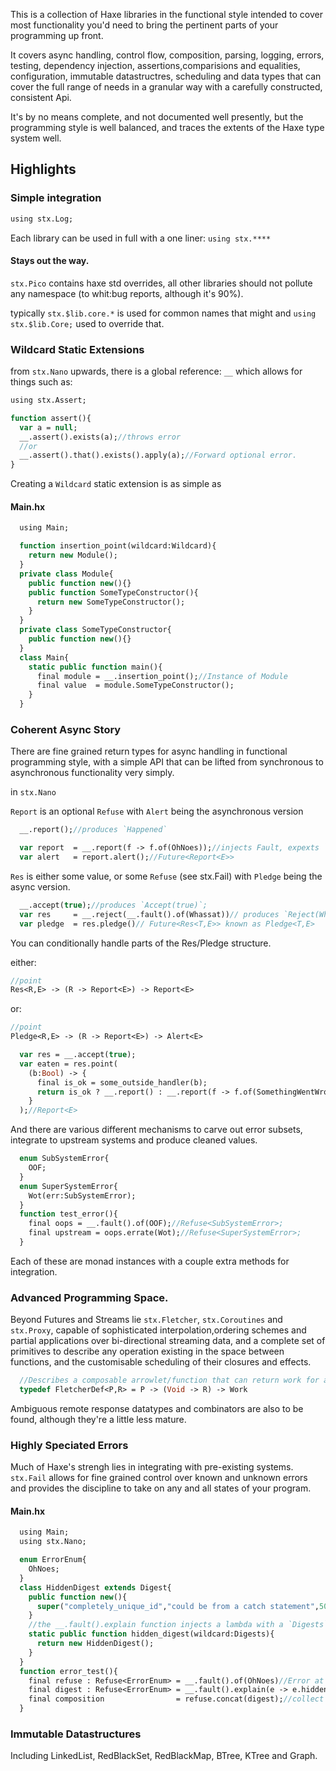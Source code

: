 This is a collection of Haxe libraries in the functional style intended to cover most functionality you'd need to bring the pertinent parts of your programming up front.

It covers async handling, control flow, composition, parsing, logging, errors, testing, dependency injection, assertions,comparisions and equalities, configuration, immutable datastructres, scheduling and data types that can cover the full range of needs in a granular way with a carefully constructed, consistent Api.

It's by no means complete, and not documented well presently, but the programming style is well balanced, and traces the extents of the Haxe type system well.

## Highlights

### Simple integration

```haxe
using stx.Log;
```

Each library can be used in full with a one liner: `using stx.****` 

#### Stays out the way.

`stx.Pico` contains haxe std overrides, all other libraries should not pollute any namespace (to whit:bug reports, although it's 90%).

typically `stx.$lib.core.*` is used for common names that might and `using stx.$lib.Core;` used to override that.

### Wildcard Static Extensions

from `stx.Nano` upwards, there is a global reference: `__` which allows for things such as:

```haxe
using stx.Assert;

function assert(){
  var a = null;
  __.assert().exists(a);//throws error
  //or
  __.assert().that().exists().apply(a);//Forward optional error.
}
```

Creating a `Wildcard` static extension is as simple as

#### Main.hx
```haxe
  using Main;

  function insertion_point(wildcard:Wildcard){
    return new Module();
  }
  private class Module{
    public function new(){}
    public function SomeTypeConstructor(){
      return new SomeTypeConstructor();
    }
  }
  private class SomeTypeConstructor{
    public function new(){}
  }
  class Main{
    static public function main(){
      final module = __.insertion_point();//Instance of Module
      final value  = module.SomeTypeConstructor();
    }
  }
```
### Coherent Async Story

There are fine grained return types for async handling in functional programming style, with a simple API that can 
be lifted from synchronous to asynchronous functionality very simply.

in `stx.Nano`

`Report` is an optional `Refuse` with `Alert` being the asynchronous version  

```haxe
  __.report();//produces `Happened`

  var report  = __.report(f -> f.of(OhNoes));//injects Fault, expexts `Reported<Refuse<E>>`
  var alert   = report.alert();//Future<Report<E>>
```
`Res` is either some value, or some `Refuse` (see stx.Fail) with `Pledge` being the async version.


```haxe
  __.accept(true);//produces `Accept(true)`;
  var res     = __.reject(__.fault().of(Whassat))// produces `Reject(Whassat)`;
  var pledge  = res.pledge()// Future<Res<T,E>> known as Pledge<T,E>
```

You can conditionally handle parts of the Res/Pledge structure.

either:  
```haxe
//point
Res<R,E> -> (R -> Report<E>) -> Report<E>
```
or:   
```haxe
//point  
Pledge<R,E> -> (R -> Report<E>) -> Alert<E>
```

```haxe
  var res = __.accept(true);
  var eaten = res.point(
    (b:Bool) -> {
      final is_ok = some_outside_handler(b);
      return is_ok ? __.report() : __.report(f -> f.of(SomethingWentWrong));
    }
  );//Report<E>
```

And there are various different mechanisms to carve out error subsets, integrate to upstream systems and produce cleaned values.

```haxe
  enum SubSystemError{
    OOF;
  }
  enum SuperSystemError{
    Wot(err:SubSystemError);
  }
  function test_error(){
    final oops = __.fault().of(OOF);//Refuse<SubSystemError>;
    final upstream = oops.errate(Wot);//Refuse<SuperSystemError>;
  }
```
Each of these are monad instances with a couple extra methods for integration.

### Advanced Programming Space.     
    
Beyond Futures and Streams lie `stx.Fletcher`, `stx.Coroutines` and `stx.Proxy`, capable of sophisticated interpolation,ordering schemes and partial applications over bi-directional streaming data, and a complete set of primitives to describe any operation existing in the space between functions, and the customisable scheduling of their closures and effects.

```haxe
  //Describes a composable arrowlet/function that can return work for a scheduler to perform.
  typedef FletcherDef<P,R> = P -> (Void -> R) -> Work
```

Ambiguous remote response datatypes and combinators are also to be found, although they're a little less mature.

### Highly Speciated Errors

Much of Haxe's strengh lies in integrating with pre-existing systems. `stx.Fail` allows for fine grained control over known and unknown errors and provides the discipline to take on any and all states of your program.

#### Main.hx
```haxe
  using Main;
  using stx.Nano;

  enum ErrorEnum{
    OhNoes;
  }
  class HiddenDigest extends Digest{
    public function new(){
      super("completely_unique_id","could be from a catch statement",500);
    }
    //the __.fault().explain function injects a lambda with a `Digests` wildcard that you can use.
    static public function hidden_digest(wildcard:Digests){
      return new HiddenDigest();
    }
  }
  function error_test(){
    final refuse : Refuse<ErrorEnum> = __.fault().of(OhNoes)//Error at exact Pos to be passed around;
    final digest : Refuse<ErrorEnum> = __.fault().explain(e -> e.hidden_digest())//compatible with Refuse<ErrorEnum> but hidden for many of the composition functions as considered to be unrecoverable.
    final composition                = refuse.concat(digest);//collect all the errors
  }
```

### Immutable Datastructures

Including LinkedList, RedBlackSet, RedBlackMap, BTree, KTree and Graph.
